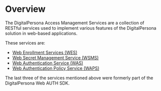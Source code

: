 # Overview

The DigitalPersona Access Management Services are a collection of RESTful services used to implement various features of the DigitalPersona solution in web-based applications.

These services are:

- [Web Enrollment Services (WES)](https://hidglobal.github.io/digitalpersona-access-management-services/docs/wes.html)
- [Web Secret Management Service (WSMS)](https://hidglobal.github.io/digitalpersona-access-management-services/docs/wsms.html)  
- [Web Authentication Service (WAS)](https://hidglobal.github.io/digitalpersona-access-management-services/docs/wsms.html)
- [Web Authentication Policy Service (WAPS)](https://hidglobal.github.io/digitalpersona-access-management-services/docs/waps.html)

The last three of the services mentioned above were formerly part of the DigitalPersona Web AUTH SDK.
